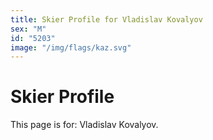 ```yaml
---
title: Skier Profile for Vladislav Kovalyov
sex: "M"
id: "5203"
image: "/img/flags/kaz.svg" 
---
```


# Skier Profile

This page is for: Vladislav Kovalyov.
    